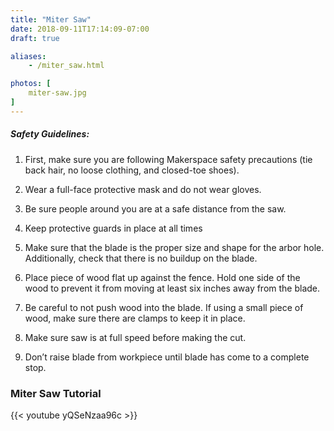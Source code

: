 ```yaml
---
title: "Miter Saw"
date: 2018-09-11T17:14:09-07:00
draft: true

aliases:
    - /miter_saw.html

photos: [
    miter-saw.jpg
]
---
```


##### Safety Guidelines:
1. First, make sure you are following Makerspace safety precautions (tie back       hair, no loose clothing, and closed-toe shoes).

2. Wear a full-face protective mask and do not wear gloves.

3. Be sure people around you are at a safe distance from the saw.

4. Keep protective guards in place at all times

5. Make sure that the blade is the proper size and shape for the arbor hole.        Additionally, check that there is no buildup on the blade.

6. Place piece of wood flat up against the fence. Hold one side of the wood to      prevent it from moving at least six inches away from the blade.

7. Be careful to not push wood into the blade. If using a small piece of wood,      make sure there are clamps to keep it in place.

8. Make sure saw is at full speed before making the cut.

9. Don’t raise blade from workpiece until blade has come to a complete stop.

### Miter Saw Tutorial
{{< youtube yQSeNzaa96c >}}